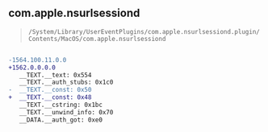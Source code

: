 ## com.apple.nsurlsessiond

> `/System/Library/UserEventPlugins/com.apple.nsurlsessiond.plugin/Contents/MacOS/com.apple.nsurlsessiond`

```diff

-1564.100.11.0.0
+1562.0.0.0.0
   __TEXT.__text: 0x554
   __TEXT.__auth_stubs: 0x1c0
-  __TEXT.__const: 0x50
+  __TEXT.__const: 0x48
   __TEXT.__cstring: 0x1bc
   __TEXT.__unwind_info: 0x70
   __DATA.__auth_got: 0xe0

```
